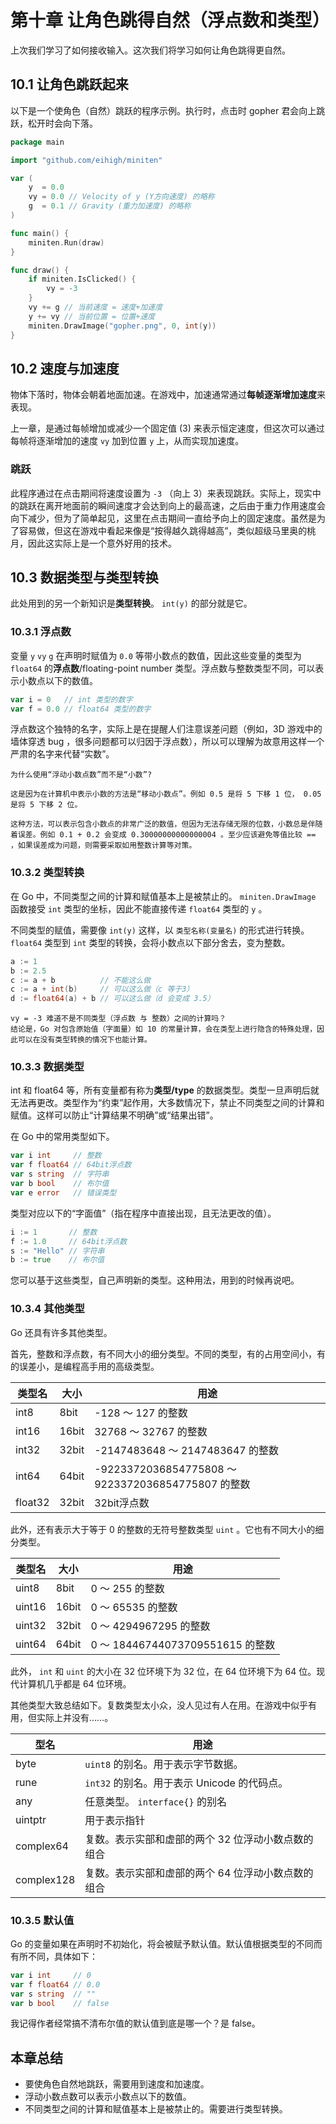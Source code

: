 # 第十章 让角色跳得自然（浮点数和类型）

上次我们学习了如何接收输入。这次我们将学习如何让角色跳得更自然。

##  10.1 让角色跳跃起来

以下是一个使角色（自然）跳跃的程序示例。执行时，点击时 gopher 君会向上跳跃，松开时会向下落。

```go
package main

import "github.com/eihigh/miniten"

var (
	y  = 0.0
	vy = 0.0 // Velocity of y (Y方向速度) 的略称
	g  = 0.1 // Gravity (重力加速度) 的略称
)

func main() {
	miniten.Run(draw)
}

func draw() {
	if miniten.IsClicked() {
		vy = -3
	}
	vy += g // 当前速度 = 速度+加速度
	y += vy // 当前位置 = 位置+速度
	miniten.DrawImage("gopher.png", 0, int(y))
}
```

## 10.2 速度与加速度

物体下落时，物体会朝着地面加速。在游戏中，加速通常通过**每帧逐渐增加速度**来表现。

上一章，是通过每帧增加或减少一个固定值 (3) 来表示恒定速度，但这次可以通过每帧将逐渐增加的速度 `vy` 加到位置 `y` 上，从而实现加速度。

### 跳跃

此程序通过在点击期间将速度设置为 `-3` （向上  3）来表现跳跃。实际上，现实中的跳跃在离开地面前的瞬间速度才会达到向上的最高速，之后由于重力作用速度会向下减少，但为了简单起见，这里在点击期间一直给予向上的固定速度。虽然是为了容易做，但这在游戏中看起来像是“按得越久跳得越高”，类似超级马里奥的桃月，因此这实际上是一个意外好用的技术。

## 10.3 数据类型与类型转换


此处用到的另一个新知识是**类型转换**。 `int(y)` 的部分就是它。

### 10.3.1 浮点数


变量 `y` `vy` `g` 在声明时赋值为 `0.0` 等带小数点的数值，因此这些变量的类型为 `float64` 的**浮点数**/floating-point number 类型。浮点数与整数类型不同，可以表示小数点以下的数值。

```go
var i = 0   // int 类型的数字
var f = 0.0 // float64 类型的数字
```


浮点数这个独特的名字，实际上是在提醒人们注意误差问题（例如，3D 游戏中的墙体穿透 bug ，很多问题都可以归因于浮点数），所以可以理解为故意用这样一个严肃的名字来代替“实数”。

```text
为什么使用“浮动小数点数”而不是“小数”? 

这是因为在计算机中表示小数的方法是“移动小数点”。例如 0.5 是将 5 下移 1 位， 0.05 是将 5 下移 2 位。

这种方法，可以表示包含小数点的非常广泛的数值，但因为无法存储无限的位数，小数总是伴随着误差。例如 0.1 + 0.2 会变成 0.30000000000000004 。至少应该避免等值比较 == ，如果误差成为问题，则需要采取如用整数计算等对策。
```



### 10.3.2 类型转换

在 Go 中，不同类型之间的计算和赋值基本上是被禁止的。 `miniten.DrawImage` 函数接受 `int` 类型的坐标，因此不能直接传递 `float64` 类型的 `y` 。

不同类型的赋值，需要像 `int(y)` 这样，以 `类型名称(变量名)` 的形式进行转换。 `float64` 类型到 `int` 类型的转换，会将小数点以下部分舍去，变为整数。

```go
a := 1
b := 2.5
c := a + b          // 不能这么做
c := a + int(b)     // 可以这么做（c 等于3）
d := float64(a) + b // 可以这么做（d 会变成 3.5）
```

```text
vy = -3 难道不是不同类型（浮点数 与 整数）之间的计算吗？
结论是，Go 对包含原始值（字面量）如 10 的常量计算，会在类型上进行隐含的特殊处理，因此可以在没有类型转换的情况下也能计算。
```



### 10.3.3 数据类型


int 和 float64 等，所有变量都有称为**类型/type** 的数据类型。类型一旦声明后就无法再更改。类型作为“约束”起作用，大多数情况下，禁止不同类型之间的计算和赋值。这样可以防止“计算结果不明确”或“结果出错”。

在 Go 中的常用类型如下。

```go
var i int     // 整数
var f float64 // 64bit浮点数
var s string  // 字符串
var b bool    // 布尔值
var e error   // 错误类型
```

类型对应以下的“字面值”（指在程序中直接出现，且无法更改的值）。

```go
i := 1       // 整数
f := 1.0     // 64bit浮点数
s := "Hello" // 字符串
b := true    // 布尔值
```

您可以基于这些类型，自己声明新的类型。这种用法，用到的时候再说吧。

### 10.3.4 其他类型

Go 还具有许多其他类型。


首先，整数和浮点数，有不同大小的细分类型。不同的类型，有的占用空间小，有的误差小，是编程高手用的高级类型。

| 类型名  | 大小  | 用途                                               |
| ------- | ----- | -------------------------------------------------- |
| int8    | 8bit  | -128 ～ 127 的整数                                 |
| int16   | 16bit | 32768 ～ 32767 的整数                              |
| int32   | 32bit | -2147483648 ～ 2147483647 的整数                   |
| int64   | 64bit | -9223372036854775808 ～ 9223372036854775807 的整数 |
| float32 | 32bit | 32bit浮点数                                        |

此外，还有表示大于等于 0 的整数的无符号整数类型 `uint` 。它也有不同大小的细分类型。

| 类型名 | 大小  | 用途                             |
| ------ | ----- | -------------------------------- |
| uint8  | 8bit  | 0 ～ 255 的整数                  |
| uint16 | 16bit | 0 ～ 65535 的整数                |
| uint32 | 32bit | 0 ～ 4294967295 的整数           |
| uint64 | 64bit | 0 ～ 18446744073709551615 的整数 |

此外， `int` 和 `uint` 的大小在 32 位环境下为 32 位，在 64 位环境下为 64 位。现代计算机几乎都是 64 位环境。

其他类型大致总结如下。复数类型太小众，没人见过有人在用。在游戏中似乎有用，但实际上并没有……。

| 型名       | 用途                                               |
| ---------- | -------------------------------------------------- |
| byte       | `uint8` 的别名。用于表示字节数据。                 |
| rune       | `int32` 的别名。用于表示 Unicode 的代码点。        |
| any        | 任意类型。 `interface{}` 的别名                    |
| uintptr    | 用于表示指针                                       |
| complex64  | 复数。表示实部和虚部的两个 32 位浮动小数点数的组合 |
| complex128 | 复数。表示实部和虚部的两个 64 位浮动小数点数的组合 |

###  10.3.5 默认值

Go 的变量如果在声明时不初始化，将会被赋予默认值。默认值根据类型的不同而有所不同，具体如下：

```go
var i int     // 0
var f float64 // 0.0
var s string  // ""
var b bool    // false
```

我记得作者经常搞不清布尔值的默认值到底是哪一个？是 false。

##  本章总结

- 要使角色自然地跳跃，需要用到速度和加速度。
-  浮动小数点数可以表示小数点以下的数值。
- 不同类型之间的计算和赋值基本上是被禁止的。需要进行类型转换。
